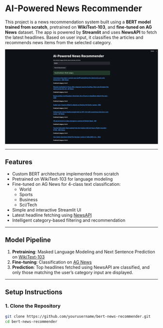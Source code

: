 # AI-Powered News Recommender

This project is a news recommendation system built using a **BERT model trained from scratch**, pretrained on **WikiText-103**, and **fine-tuned on AG News** dataset. The app is powered by **Streamlit** and uses **NewsAPI** to fetch the latest headlines. Based on user input, it classifies the articles and recommends news items from the selected category.

![Alt text](app.png)

---

## Features

- Custom BERT architecture implemented from scratch
- Pretrained on WikiText-103 for language modeling
- Fine-tuned on AG News for 4-class text classification:
  - World
  - Sports
  - Business
  - Sci/Tech
- Simple and interactive Streamlit UI
- Latest headline fetching using [NewsAPI](https://newsapi.org/)
- Intelligent category-based filtering and recommendation

---


## Model Pipeline

1. **Pretraining**: Masked Language Modeling and Next Sentence Prediction on [WikiText-103](https://blog.einstein.ai/the-wikitext-long-term-dependency-language-modeling-dataset/)
2. **Fine-tuning**: Classification on [AG News](https://www.di.unipi.it/~gulli/AG_corpus_of_news_articles.html)
3. **Prediction**: Top headlines fetched using NewsAPI are classified, and only those matching the user’s category input are displayed.

---

## Setup Instructions

### 1. Clone the Repository

```bash
git clone https://github.com/yourusername/bert-news-recommender.git
cd bert-news-recommender

